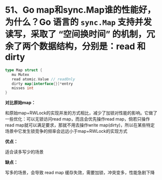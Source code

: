 # 51、Go map和sync.Map谁的性能好，为什么？Go 语言的 `sync.Map` 支持并发读写，采取了 “空间换时间” 的机制，冗余了两个数据结构，分别是：read 和 dirty

```go
type Map struct {
   mu Mutex
   read atomic.Value // readOnly
   dirty map[interface{}]*entry
   misses int
}
```

**对比原始map：**

和原始map+RWLock的实现并发的方式相比，减少了加锁对性能的影响。它做了一些优化：可以无锁访问read map，而且会优先操作read map，倘若只操作read map就可以满足要求，那就不用去操作write map(dirty)，所以在某些特定场景中它发生锁竞争的频率会远远小于map+RWLock的实现方式

**优点：**

适合读多写少的场景

**缺点：**

写多的场景，会导致 read map 缓存失效，需要加锁，冲突变多，性能急剧下降

